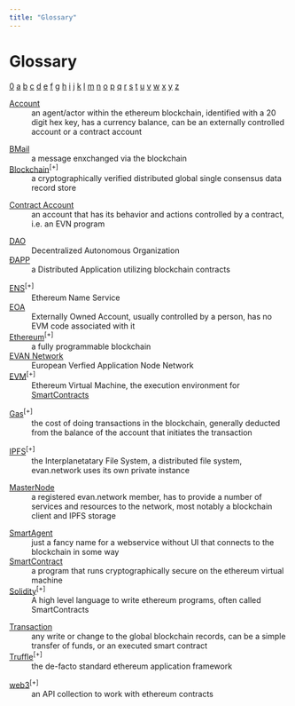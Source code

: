 ```yaml
---
title: "Glossary"
---
```

# Glossary

<a href="#0">0</a>
<a href="#a">a</a>
<a href="#b">b</a>
<a href="#c">c</a>
<a href="#d">d</a>
<a href="#e">e</a>
<a href="#f">f</a>
<a href="#g">g</a>
<a href="#h">h</a>
<a href="#i">i</a>
<a href="#j">j</a>
<a href="#k">k</a>
<a href="#l">l</a>
<a href="#m">m</a>
<a href="#n">n</a>
<a href="#o">o</a>
<a href="#p">p</a>
<a href="#q">q</a>
<a href="#r">r</a>
<a href="#s">s</a>
<a href="#t">t</a>
<a href="#u">u</a>
<a href="#v">v</a>
<a href="#w">w</a>
<a href="#x">x</a>
<a href="#y">y</a>
<a href="#z">z</a>

<a id="0"></a>
<dl>
<dt><a href="/doc/account">Account</a></dt><dd>an agent/actor within the ethereum blockchain, identified with a 20 digit hex key, has a currency balance, can be an externally controlled account or a contract account</dd>
</dl>
<a id="a"></a>
<dl>
<dt></dt><dd></dd>
</dl>
<a id="b"></a>
<dl>
<dt><a href="/tutorial/Mailbox/">BMail</a></dt><dd>a message enxchanged via the blockchain</dd>
<dt><a href="https://en.wikipedia.org/wiki/Blockchain/">Blockchain</a><sup>[+]</sup></dt><dd>a cryptographically verified distributed global single consensus data record store</dd>
<dt></dt><dd></dd>
</dl>
<a id="c"></a>
<dl>
<dt><a href="/doc/account#contract-account">Contract Account</a></dt><dd>an account that has its behavior and actions controlled by a contract, i.e. an EVN program</dd>
<dt></dt><dd></dd>
</dl>
<a id="d"></a>
<dl>
<dt><a href="/doc/dao">DAO</a></dt><dd>Decentralized Autonomous Organization</dd>
<dt><a href="/dev/dapps">ÐAPP</a></dt><dd>a Distributed Application utilizing blockchain contracts</dd>
</dl>
<a id="e"></a>
<dl>
<dt><a href="https://ens.domains/">ENS</a><sup>[+]</sup></dt><dd>Ethereum Name Service</dd>
<dt><a href="/doc/account#eoa">EOA</a></dt><dd>Externally Owned Account, usually controlled by a person, has no EVM code associated with it</dd>
<dt><a href="https://www.ethereum.org/">Ethereum</a><sup>[+]</sup></dt><dd>a fully programmable blockchain</dd>
<dt><a href="/doc/network">EVAN Network</a></dt><dd>European Verfied Application Node Network</dd>
<dt><a href="http://www.ethdocs.org/en/latest/introduction/what-is-ethereum.html#ethereum-virtual-machine">EVM</a><sup>[+]</sup></dt><dd>Ethereum Virtual Machine, the execution environment for <a href="doc/smartcontracts">SmartContracts</a></dd>
</dl>
<a id="f"></a>
<dl>
<dt></dt><dd></dd>
</dl>
<a id="g"></a>
<dl>
<dt><a href="http://ethdocs.org/en/latest/ether.html#gas-and-ether">Gas</a><sup>[+]</sup></dt><dd>the cost of doing transactions in the blockchain, generally deducted from the balance of the account that initiates the transaction</dd>
</dl>
<a id="h"></a>
<dl>
<dt></dt><dd></dd>
</dl>
<a id="i"></a>
<dl>
<dt><a href="https://ipfs.io">IPFS</a><sup>[+]</sup></dt><dd>the Interplanetatary File System, a distributed file system, evan.network uses its own private instance</dd>
</dl>
<a id="j"></a>
<dl>
<dt></dt><dd></dd>
</dl>
<a id="k"></a>
<dl>
<dt></dt><dd></dd>
</dl>
<a id="l"></a>
<dl>
<dt></dt><dd></dd>
</dl>
<a id="m"></a>
<dl>
<dt><a href="/doc/masternode">MasterNode</a></dt><dd>a registered evan.network member, has to provide a number of services and resources to the network, most notably a blockchain client and IPFS storage</dd>
</dl>
<a id="n"></a>
<dl>
<dt></dt><dd></dd>
</dl>
<a id="o"></a>
<dl>
<dt></dt><dd></dd>
</dl>
<a id="p"></a>
<dl>
<dt></dt><dd></dd>
</dl>
<a id="q"></a>
<dl>
<dt></dt><dd></dd>
</dl>
<a id="r"></a>
<dl>
<dt></dt><dd></dd>
</dl>
<a id="s"></a>
<dl>
<dt><a href="/dev/smart-agents">SmartAgent</a></dt><dd>just a fancy name for a webservice without UI that connects to the blockchain in some way</dd>
<dt><a href="/dev/smart-contracts">SmartContract</a></dt><dd>a program that runs cryptographically secure on the ethereum virtual machine</dd>
<dt><a href="https://solidity.readthedocs.io/en/v0.4.23/">Solidity</a><sup>[+]</sup></dt><dd>A high level language to write ethereum programs, often called SmartContracts</dd>
</dl>
<a id="t"></a>
<dl>
<dt><a href="/doc/transaction">Transaction</a></dt><dd>any write or change to the global blockchain records, can be a simple transfer of funds, or an executed smart contract</dd>
<dt><a href="http://truffleframework.com/">Truffle</a><sup>[+]</sup></dt><dd>the de-facto standard ethereum application framework</dd>
</dl>
<a id="u"></a>
<dl>
<dt></dt><dd></dd>
</dl>
<a id="v"></a>
<dl>
<dt></dt><dd></dd>
</dl>
<a id="w"></a>
<dl>
<dt><a href="https://github.com/ethereum/wiki/wiki/JavaScript-API">web3</a><sup>[+]</sup></dt><dd>an API collection to work with ethereum contracts</dd>
</dl>
<a id="x"></a>
<dl>
<dt></dt><dd></dd>
</dl>
<a id="y"></a>
<dl>
<dt></dt><dd></dd>
</dl>
<a id="z"></a>
<dl>
<dt></dt><dd></dd>
</dl>

<dl>
<dt></dt><dd></dd>
</dl>
